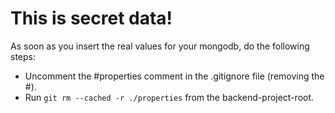 # This is secret data!

As soon as you insert the real values for your mongodb, do the following steps:

- Uncomment the #properties comment in the .gitignore file (removing the #).
- Run `git rm --cached -r ./properties` from the backend-project-root.

